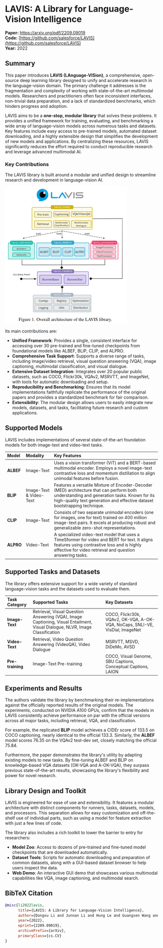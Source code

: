 # LAVIS: A Library for Language-Vision Intelligence

**Paper:** https://arxiv.org/pdf/2209.09019  
**Code:** [https://github.com/salesforce/LAVIS](https://github.com/salesforce/LAVIS)  
**Year:** 2022

## Summary

This paper introduces **LAVIS (LAnguage-VISion)**, a comprehensive, open-source deep learning library designed to unify and accelerate research in the language-vision domain. The primary challenge it addresses is the fragmentation and complexity of working with state-of-the-art multimodal models. Researchers and practitioners often face inconsistent interfaces, non-trivial data preparation, and a lack of standardized benchmarks, which hinders progress and adoption.

LAVIS aims to be a **one-stop, modular library** that solves these problems. It provides a unified framework for training, evaluating, and benchmarking a wide array of language-vision models across numerous tasks and datasets. Key features include easy access to pre-trained models, automated dataset downloading, and a highly extensible design that simplifies the development of new models and applications. By centralizing these resources, LAVIS significantly reduces the effort required to conduct reproducible research and leverage advanced multimodal AI.

### Key Contributions

The LAVIS library is built around a modular and unified design to streamline research and development in language-vision AI.

![LAVIS](./LAVIS.png)

Its main contributions are:
*   **Unified Framework**: Provides a single, consistent interface for accessing over 30 pre-trained and fine-tuned checkpoints from foundational models like ALBEF, BLIP, CLIP, and ALPRO.
*   **Comprehensive Task Support**: Supports a diverse range of tasks, including image/video retrieval, visual question answering (VQA), image captioning, multimodal classification, and visual dialogue.
*   **Extensive Dataset Integration**: Integrates over 20 popular public datasets, such as COCO, Flickr30k, VQAv2, MSRVTT, and ImageNet, with tools for automatic downloading and setup.
*   **Reproducibility and Benchmarking**: Ensures that its model implementations faithfully replicate the performance of the original papers and provides a standardized benchmark for fair comparison.
*   **Extensibility**: The modular design allows users to easily integrate new models, datasets, and tasks, facilitating future research and custom applications.

## Supported Models

LAVIS includes implementations of several state-of-the-art foundation models for both image-text and video-text tasks.

| Model | Modality | Key Features |
| :--- | :--- | :--- |
| **ALBEF** | Image-Text | Uses a vision transformer (ViT) and a BERT-based multimodal encoder. Employs a novel image-text contrastive loss and momentum distillation to align unimodal features before fusion. |
| **BLIP** | Image-Text & Video-Text | Features a versatile Mixture of Encoder-Decoder (MED) architecture that can perform both understanding and generation tasks. Known for its high-quality text generation and effective dataset bootstrapping technique. |
| **CLIP** | Image-Text | Consists of two separate unimodal encoders (one for images, one for text) trained on 400 million image-text pairs. It excels at producing robust and generalizable zero-shot representations. |
| **ALPRO** | Video-Text | A specialized video-text model that uses a TimeSformer for video and BERT for text. It aligns features using contrastive loss and is highly effective for video retrieval and question answering tasks. |

## Supported Tasks and Datasets

The library offers extensive support for a wide variety of standard language-vision tasks and the datasets used to evaluate them.

| Task Category | Supported Tasks | Key Datasets |
| :--- | :--- | :--- |
| **Image-Text** | Retrieval, Visual Question Answering (VQA), Image Captioning, Visual Entailment, Visual Dialogue, NLVR, Image Classification | COCO, Flickr30k, VQAv2, OK-VQA, A-OK-VQA, NoCaps, SNLI-VE, VisDial, ImageNet |
| **Video-Text** | Retrieval, Video Question Answering (VideoQA), Video Dialogue | MSRVTT, MSVD, DiDeMo, AVSD |
| **Pre-training** | Image-Text Pre-training | COCO, Visual Genome, SBU Captions, Conceptual Captions, LAION |

## Experiments and Results

The authors validate the library by benchmarking their re-implementations against the officially reported results of the original models. The experiments, conducted on NVIDIA A100 GPUs, confirm that the models in LAVIS consistently achieve performance on par with the official versions across all major tasks, including retrieval, VQA, and classification.

For example, the replicated **BLIP** model achieves a CIDEr score of 133.5 on COCO captioning, nearly identical to the official 133.3. Similarly, the **ALBEF** model scores 76.35 on the VQAv2 test-dev set, closely matching the official 75.84.

Furthermore, the paper demonstrates the library's utility by adapting existing models to new tasks. By fine-tuning ALBEF and BLIP on knowledge-based VQA datasets (OK-VQA and A-OK-VQA), they surpass previous state-of-the-art results, showcasing the library's flexibility and power for novel research.

## Library Design and Toolkit

LAVIS is engineered for ease of use and extensibility. It features a modular architecture with distinct components for runners, tasks, datasets, models, and processors. This separation allows for easy customization and off-the-shelf use of individual parts, such as using a model for feature extraction with just a few lines of code.

The library also includes a rich toolkit to lower the barrier to entry for researchers:
*   **Model Zoo**: Access to dozens of pre-trained and fine-tuned model checkpoints that are downloaded automatically.
*   **Dataset Tools**: Scripts for automatic downloading and preparation of common datasets, along with a GUI-based dataset browser to help users inspect the data.
*   **Web Demo**: An interactive GUI demo that showcases various multimodal capabilities like VQA, image captioning, and multimodal search.

## BibTeX Citation

```bibtex
@misc{li2022lavis,
      title={LAVIS: A Library for Language-Vision Intelligence}, 
      author={Dongxu Li and Junnan Li and Hung Le and Guangsen Wang and Silvio Savarese and Steven C.H. Hoi},
      year={2022},
      eprint={2209.09019},
      archivePrefix={arXiv},
      primaryClass={cs.CV}
}
```
